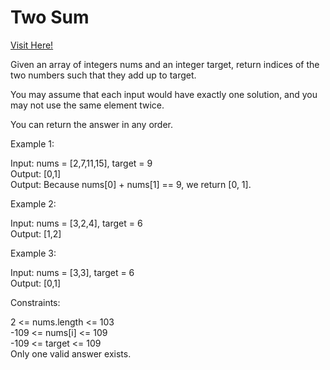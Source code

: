 <h1>Two Sum</h1>  

[Visit Here!](https://leetcode.com/problems/two-sum/)  

Given an array of integers nums and an integer target, return indices of the two numbers such that they add up to target.

You may assume that each input would have exactly one solution, and you may not use the same element twice.

You can return the answer in any order.

Example 1:

Input: nums = [2,7,11,15], target = 9  
Output: [0,1]  
Output: Because nums[0] + nums[1] == 9, we return [0, 1].   

Example 2:

Input: nums = [3,2,4], target = 6  
Output: [1,2]

Example 3:

Input: nums = [3,3], target = 6  
Output: [0,1]
 

Constraints:

2 <= nums.length <= 103  
-109 <= nums[i] <= 109  
-109 <= target <= 109  
Only one valid answer exists.
